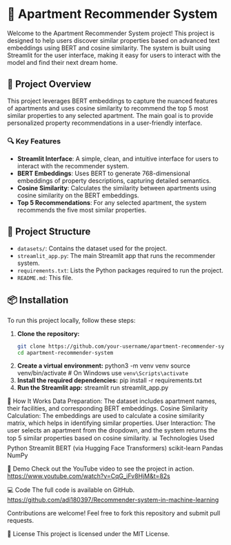 # 🏡 Apartment Recommender System

Welcome to the Apartment Recommender System project! This project is designed to help users discover similar properties based on advanced text embeddings using BERT and cosine similarity. The system is built using Streamlit for the user interface, making it easy for users to interact with the model and find their next dream home.

## 🚀 Project Overview

This project leverages BERT embeddings to capture the nuanced features of apartments and uses cosine similarity to recommend the top 5 most similar properties to any selected apartment. The main goal is to provide personalized property recommendations in a user-friendly interface.

### 🔍 Key Features
- **Streamlit Interface**: A simple, clean, and intuitive interface for users to interact with the recommender system.
- **BERT Embeddings**: Uses BERT to generate 768-dimensional embeddings of property descriptions, capturing detailed semantics.
- **Cosine Similarity**: Calculates the similarity between apartments using cosine similarity on the BERT embeddings.
- **Top 5 Recommendations**: For any selected apartment, the system recommends the five most similar properties.

## 📂 Project Structure

- `datasets/`: Contains the dataset used for the project.
- `streamlit_app.py`: The main Streamlit app that runs the recommender system.
- `requirements.txt`: Lists the Python packages required to run the project.
- `README.md`: This file.

## 📦 Installation

To run this project locally, follow these steps:

1. **Clone the repository:**
   ```bash
   git clone https://github.com/your-username/apartment-recommender-system.git
   cd apartment-recommender-system
2. **Create a virtual environment:**
python3 -m venv venv
source venv/bin/activate   # On Windows use `venv\Scripts\activate`
3. **Install the required dependencies:**
pip install -r requirements.txt
4. **Run the Streamlit app:**
streamlit run streamlit_app.py

🧠 How It Works
Data Preparation: The dataset includes apartment names, their facilities, and corresponding BERT embeddings.
Cosine Similarity Calculation: The embeddings are used to calculate a cosine similarity matrix, which helps in identifying similar properties.
User Interaction: The user selects an apartment from the dropdown, and the system returns the top 5 similar properties based on cosine similarity.
📊 Technologies Used
Python
Streamlit
BERT (via Hugging Face Transformers)
scikit-learn
Pandas
NumPy

🎥 Demo
Check out the YouTube video to see the project in action.
https://www.youtube.com/watch?v=CqG_iFv8HjM&t=82s

💻 Code
The full code is available on GitHub.
https://github.com/adi180397/Recommender-system-in-machine-learning

Contributions are welcome! Feel free to fork this repository and submit pull requests.

📝 License
This project is licensed under the MIT License.

